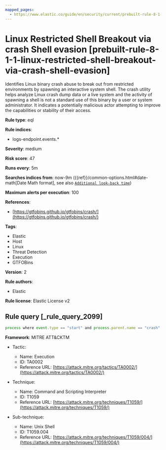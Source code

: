 ```yaml
---
mapped_pages:
  - https://www.elastic.co/guide/en/security/current/prebuilt-rule-8-1-1-linux-restricted-shell-breakout-via-crash-shell-evasion.html
---
```


# Linux Restricted Shell Breakout via crash Shell evasion [prebuilt-rule-8-1-1-linux-restricted-shell-breakout-via-crash-shell-evasion]

Identifies Linux binary crash abuse to break out from restricted environments by spawning an interactive system shell. The crash utility helps analyze Linux crash dump data or a live system and the activity of spawning a shell is not a standard use of this binary by a user or system administrator. It indicates a potentially malicious actor attempting to improve the capabilities or stability of their access.

**Rule type**: eql

**Rule indices**:

* logs-endpoint.events.*

**Severity**: medium

**Risk score**: 47

**Runs every**: 5m

**Searches indices from**: now-9m ({{ref}}/common-options.html#date-math[Date Math format], see also [`Additional look-back time`](docs-content://solutions/security/detect-and-alert/create-detection-rule.md#rule-schedule))

**Maximum alerts per execution**: 100

**References**:

* [https://gtfobins.github.io/gtfobins/crash/](https://gtfobins.github.io/gtfobins/crash/)

**Tags**:

* Elastic
* Host
* Linux
* Threat Detection
* Execution
* GTFOBins

**Version**: 2

**Rule authors**:

* Elastic

**Rule license**: Elastic License v2

## Rule query [_rule_query_2099]

```js
process where event.type == "start" and process.parent.name == "crash" and process.parent.args == "-h" and process.name == "sh"
```

**Framework**: MITRE ATT&CKTM

* Tactic:

    * Name: Execution
    * ID: TA0002
    * Reference URL: [https://attack.mitre.org/tactics/TA0002/](https://attack.mitre.org/tactics/TA0002/)

* Technique:

    * Name: Command and Scripting Interpreter
    * ID: T1059
    * Reference URL: [https://attack.mitre.org/techniques/T1059/](https://attack.mitre.org/techniques/T1059/)

* Sub-technique:

    * Name: Unix Shell
    * ID: T1059.004
    * Reference URL: [https://attack.mitre.org/techniques/T1059/004/](https://attack.mitre.org/techniques/T1059/004/)



